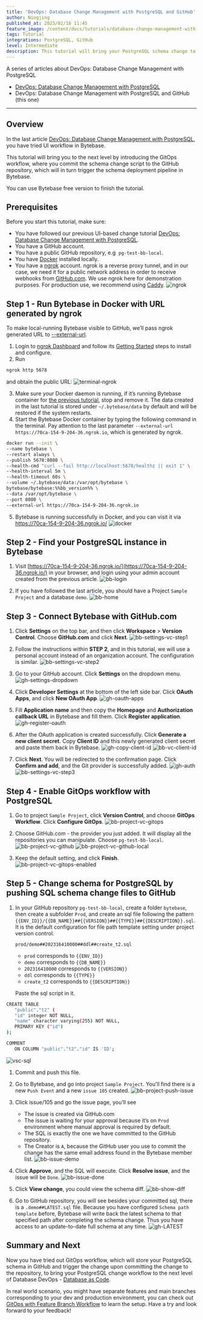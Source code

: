 ```yaml
---
title: 'DevOps: Database Change Management with PostgreSQL and GitHub'
author: Ningjing
published_at: 2023/02/16 11:45
feature_image: /content/docs/tutorials/database-change-management-with-postgresql-and-github/feature-image.webp
tags: Tutorial
integrations: PostgreSQL, GitHub
level: Intermediate
description: This tutorial will bring your PostgreSQL schema change to the next level by introducing the GitOps workflow, where you commit schema change script to the GitHub repository, which will in turn trigger the schema deployment pipeline in Bytebase.
---
```


A series of articles about DevOps: Database Change Management with PostgreSQL

- [DevOps: Database Change Management with PostgreSQL](/docs/tutorials/database-change-management-with-postgresql)
- DevOps: Database Change Management with PostgreSQL and GitHub (this one)

---

## Overview

In the last article [DevOps: Database Change Management with PostgreSQL](/docs/tutorials/database-change-management-with-postgresql), you have tried UI workflow in Bytebase.

This tutorial will bring you to the next level by introducing the GitOps workflow, where you commit the schema change script to the GitHub repository, which will in turn trigger the schema deployment pipeline in Bytebase.

You can use Bytebase free version to finish the tutorial.

## Prerequisites

Before you start this tutorial, make sure:

- You have followed our previous UI-based change tutorial [DevOps: Database Change Management with PostgreSQL](/docs/tutorials/database-change-management-with-postgresql).
- You have a GitHub account.
- You have a public GitHub repository, e.g  `pg-test-bb-local`.
- You have [Docker](https://www.docker.com/) installed locally.
- You have a [ngrok](http://ngrok.com) account. ngrok is a reverse proxy tunnel, and in our case, we need it for a public network address in order to receive webhooks from [GitHub.com](http://GitHub.com). We use ngrok here for demonstration purposes. For production use, we recommend using [Caddy](https://caddyserver.com/).
  ![ngrok](/content/docs/tutorials/database-change-management-with-postgresql-and-github/ngrok.webp)

## Step 1 - Run Bytebase in Docker with URL generated by ngrok

To make local-running Bytebase visible to GitHub, we’ll pass ngrok generated URL to [--external-url](https://www.bytebase.com/docs/get-started/install/external-url).

1. Login to [ngrok Dashboard](https://dashboard.ngrok.com/) and follow its [Getting Started](https://dashboard.ngrok.com/get-started/setup) steps to install and configure.
2. Run

```bash
ngrok http 5678
```

and obtain the public URL:
![terminal-ngrok](/content/docs/tutorials/database-change-management-with-postgresql-and-github/terminal-ngrok.webp)

3. Make sure your Docker daemon is running, if it’s running Bytebase container for [the previous tutorial](/docs/tutorials/database-change-management-with-postgresql), stop and remove it. The data created in the last tutorial is stored under `~/.bytebase/data` by default and will be restored if the system restarts.
4. Start the Bytebase Docker container by typing the following command in the terminal. Pay attention to the last parameter `--external-url https://70ca-154-9-204-36.ngrok.io`, which is generated by ngrok.

```bash
docker run --init \
--name bytebase \
--restart always \
--publish 5678:8080 \
--health-cmd "curl --fail http://localhost:5678/healthz || exit 1" \
--health-interval 5m \
--health-timeout 60s \
--volume ~/.bytebase/data:/var/opt/bytebase \
bytebase/bytebase:%%bb_version%% \
--data /var/opt/bytebase \
--port 8080 \
--external-url https://70ca-154-9-204-36.ngrok.io
```

5. Bytebase is running successfully in Docker, and you can visit it via https://70ca-154-9-204-36.ngrok.io/
   ![docker](/content/docs/tutorials/database-change-management-with-postgresql-and-github/docker.webp)

## Step 2 - Find your PostgreSQL instance in Bytebase

1. Visit [https://70ca-154-9-204-36.ngrok.io/](https://70ca-154-9-204-36.ngrok.io/) in your browser, and login using your admin account created from the previous article.
   ![bb-login](/content/docs/tutorials/database-change-management-with-postgresql-and-github/bb-login.webp)

2. If you have followed the last article, you should have a Project `Sample Project` and a database `demo`.
   ![bb-home](/content/docs/tutorials/database-change-management-with-postgresql-and-github/bb-home.webp)

## Step 3 - Connect Bytebase with GitHub.com

1. Click **Settings** on the top bar, and then click **Workspace** > **Version Control**. Choose **GitHub.com** and click **Next**.
   ![bb-settings-vc-step1](/content/docs/tutorials/database-change-management-with-postgresql-and-github/bb-settings-vc-step1.webp)

2. Follow the instructions within **STEP 2**, and in this tutorial, we will use a personal account instead of an organization account. The configuration is similar.
   ![bb-settings-vc-step2](/content/docs/tutorials/database-change-management-with-postgresql-and-github/bb-settings-vc-step2.webp)

3. Go to your GitHub account. Click **Settings** on the dropdown menu.
   ![gh-settings-dropdown](/content/docs/tutorials/database-change-management-with-postgresql-and-github/gh-settings-dropdown.webp)

4. Click **Developer Settings** at the bottom of the left side bar. Click **OAuth Apps**, and click **New OAuth App**.
   ![gh-oauth-apps](/content/docs/tutorials/database-change-management-with-postgresql-and-github/gh-oauth-apps.webp)

5. Fill **Application name** and then copy the **Homepage** and **Authorization callback URL** in Bytebase and fill them. Click **Register application**.
   ![gh-register-oauth](/content/docs/tutorials/database-change-management-with-postgresql-and-github/gh-register-oauth.webp)

6. After the OAuth application is created successfully. Click **Generate a new client secret**. Copy **Client ID** and this newly generated client secret and paste them back in Bytebase.
   ![gh-copy-client-id](/content/docs/tutorials/database-change-management-with-postgresql-and-github/gh-copy-client-id.webp)
   ![bb-vc-client-id](/content/docs/tutorials/database-change-management-with-postgresql-and-github/bb-vc-client-id.webp)

7. Click **Next**. You will be redirected to the confirmation page. Click **Confirm and add**, and the Git provider is successfully added.
   ![gh-auth](/content/docs/tutorials/database-change-management-with-postgresql-and-github/gh-auth.webp)
   ![bb-settings-vc-step3](/content/docs/tutorials/database-change-management-with-postgresql-and-github/bb-settings-vc-step3.webp)

## Step 4 - Enable GitOps workflow with PostgreSQL

1. Go to project `Sample Project`, click **Version Control**, and choose **GitOps Workflow**. Click **Configure GitOps**.
   ![bb-project-vc-gitops](/content/docs/tutorials/database-change-management-with-postgresql-and-github/bb-project-vc-gitops.webp)

2. Choose GitHub.com - the provider you just added. It will display all the repositories you can manipulate. Choose `pg-test-bb-local`.
   ![bb-project-vc-github](/content/docs/tutorials/database-change-management-with-postgresql-and-github/bb-project-vc-github.webp)
   ![bb-project-vc-github-local](/content/docs/tutorials/database-change-management-with-postgresql-and-github/bb-project-vc-github-local.webp)

3. Keep the default setting, and click **Finish**.
   ![bb-project-vc-gitops-enabled](/content/docs/tutorials/database-change-management-with-postgresql-and-github/bb-project-vc-gitops-enabled.webp)

## Step 5 - Change schema for PostgreSQL by pushing SQL schema change files to GitHub

1. In your GitHub repository `pg-test-bb-local`, create a folder `bytebase`, then create a subfolder `Prod`, and create an sql file following the pattern `{{ENV_ID}}/{{DB_NAME}}##{{VERSION}}##{{TYPE}}##{{DESCRIPTION}}.sql`. It is the default configuration for file path template setting under project version control.

   `prod/demo##202316410000##ddl##create_t2.sql`

   - `prod` corresponds to `{{ENV_ID}}`
   - `demo` corresponds to `{{DB_NAME}}`
   - `202316410000` corresponds to `{{VERSION}}`
   - `ddl` corresponds to `{{TYPE}}`
   - `create_t2` corresponds to `{{DESCRIPTION}}`

   Paste the sql script in it.

```bash
CREATE TABLE
   "public"."t2" (
   "id" integer NOT NULL,
   "name" character varying(255) NOT NULL,
   PRIMARY KEY ("id")
);

COMMENT
   ON COLUMN "public"."t2"."id" IS 'ID';
```

![vsc-sql](/content/docs/tutorials/database-change-management-with-postgresql-and-github/vsc-sql.webp)

1. Commit and push this file.
2. Go to Bytebase, and go into project `Sample Project`. You’ll find there is a new `Push Event` and a new `issue 105` created.
   ![bb-project-push-issue](/content/docs/tutorials/database-change-management-with-postgresql-and-github/bb-project-push-issue.webp)

3. Click issue/105 and go the issue page, you’ll see

   - The issue is created via GitHub.com
   - The issue is waiting for your approval because it’s on `Prod` environment where manual approval is required by default.
   - The SQL is exactly the one we have committed to the GitHub repository.
   - The Creator is `A`, because the GitHub user you use to commit the change has the same email address found in the Bytebase member list.
     ![bb-issue-demo](/content/docs/tutorials/database-change-management-with-postgresql-and-github/bb-issue-demo.webp)

4. Click **Approve**, and the SQL will execute. Click **Resolve issue**, and the issue will be `Done`.
   ![bb-issue-done](/content/docs/tutorials/database-change-management-with-postgresql-and-github/bb-issue-done.webp)

5. Click **View change**, you could view the schema diff.
   ![bb-show-diff](/content/docs/tutorials/database-change-management-with-postgresql-and-github/bb-show-diff.webp)

6. Go to GitHub repository, you will see besides your committed sql, there is a `.demo##LATEST.sql` file. Because you have configured `Schema path template` before, Bytebase will write back the latest schema to that specified path after completing the schema change. Thus you have access to an update-to-date full schema at any time.
   ![gh-LATEST](/content/docs/tutorials/database-change-management-with-postgresql-and-github/gh-LATEST.webp)

## Summary and Next

Now you have tried out GitOps workflow, which will store your PostgreSQL schema in GitHub and trigger the change upon committing the change to the repository, to bring your PostgreSQL change workflow to the next level of Database DevOps - [Database as Code](/blog/database-as-code).

In real world scenario, you might have separate features and main branches corresponding to your dev and production environment, you can check out [GitOps with Feature Branch Workflow](/docs/how-to/workflow/gitops-feature-branch) to learn the setup. Have a try and look forward to your feedback!
